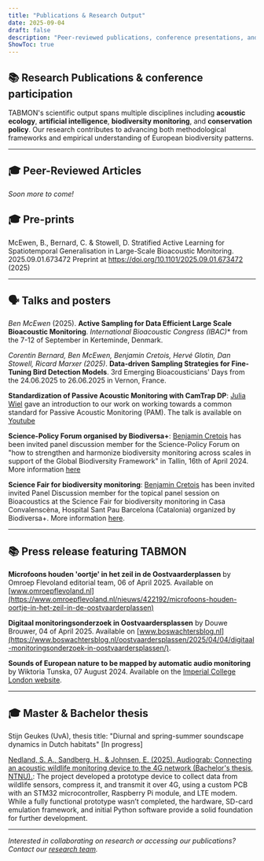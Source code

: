 ```yaml
---
title: "Publications & Research Output"
date: 2025-09-04
draft: false
description: "Peer-reviewed publications, conference presentations, and technical reports from the TABMON project"
ShowToc: true
---
```


## 📚 Research Publications & conference participation

TABMON's scientific output spans multiple disciplines including **acoustic ecology**, **artificial intelligence**, **biodiversity monitoring**, and **conservation policy**. Our research contributes to advancing both methodological frameworks and empirical understanding of European biodiversity patterns.

---

## 🎓 Peer-Reviewed Articles

*Soon more to come!*


## 🎓 Pre-prints

McEwen, B., Bernard, C. & Stowell, D. Stratified Active Learning for Spatiotemporal Generalisation in Large-Scale Bioacoustic Monitoring. 2025.09.01.673472 Preprint at https://doi.org/10.1101/2025.09.01.673472 (2025)

---

## 🗣️ Talks and posters

*Ben McEwen* (2025). **Active Sampling for Data Efficient Large Scale Bioacoustic Monitoring**. *International Bioacoustic Congress (IBAC)** from the 7-12 of September in Kerteminde, Denmark.

*Corentin Bernard, Ben McEwen, Benjamin Cretois, Hervé Glotin, Dan Stowell, Ricard Marxer (2025)*. **Data-driven Sampling Strategies for Fine-Tuning Bird Detection Models**. 3rd Emerging Bioacousticians' Days from the 24.06.2025 to 26.06.2025 in Vernon, France.

**Standardization of Passive Acoustic Monitoring with CamTrap DP**: [Julia Wiel](/team/) gave an introduction to our work on working towards a common standard for Passive Acoustic Monitoring (PAM). The talk is available on [Youtube](https://www.youtube.com/watch?v=Rpw3lFxD-Q4)

**Science-Policy Forum organised by Biodiversa+**: [Benjamin Cretois](/team/) has been invited panel discussion member for the Science-Policy Forum on "how to strengthen and harmonize biodiversity monitoring across scales in support of the Global Biodiversity Framework" in Tallin, 16th of April 2024. More information [here](https://www.biodiversa.eu/2024/04/24/science-policy-forum-monitoring/)

**Science Fair for biodiversity monitoring**: [Benjamin Cretois](/team/) has been invited invited Panel Discussion member for the topical panel session on Bioacoustics at the Science Fair for biodiversity monitoring in Casa Convalenscèna, Hospital Sant Pau Barcelona (Catalonia) organized by Biodiversa+. More information [here](https://www.biodiversa.eu/wp-content/uploads/2025/06/SLIDES_Barcelona-Science-Fair.pdf).

---

## 📚 Press release featuring TABMON


**Microfoons houden 'oortje' in het zeil in de Oostvaarderplassen** by Omroep Flevoland editorial team, 06 of April 2025. Available on [www.omroepflevoland.nl](https://www.omroepflevoland.nl/nieuws/422192/microfoons-houden-oortje-in-het-zeil-in-de-oostvaarderplassen)

**Digitaal monitoringsonderzoek in Oostvaardersplassen** by Douwe Brouwer, 04 of April 2025. Available on [www.boswachtersblog.nl](https://www.boswachtersblog.nl/oostvaardersplassen/2025/04/04/digitaal-monitoringsonderzoek-in-oostvaardersplassen/).

**Sounds of European nature to be mapped by automatic audio monitoring** by Wiktoria Tunska, 07 August 2024. Available on the [Imperial College London website](https://www.imperial.ac.uk/news/255333/sounds-european-nature-mapped-automatic-audio/).


---

## 🎓 Master & Bachelor thesis

Stijn Geukes (UvA), thesis title: "Diurnal and spring-summer soundscape dynamics in Dutch habitats" [In progress]

[Nedland, S. A., Sandberg, H., & Johnsen, E. (2025). Audiograb: Connecting an acoustic wildlife monitoring device to the 4G network (Bachelor's thesis, NTNU).](https://ntnuopen.ntnu.no/ntnu-xmlui/handle/11250/3208598): The project developed a prototype device to collect data from wildlife sensors, compress it, and transmit it over 4G, using a custom PCB with an STM32 microcontroller, Raspberry Pi module, and LTE modem. While a fully functional prototype wasn’t completed, the hardware, SD-card emulation framework, and initial Python software provide a solid foundation for further development.

---

*Interested in collaborating on research or accessing our publications? Contact our [research team](/team/).*
